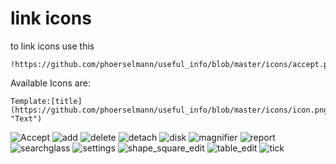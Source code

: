 # link icons

to link icons use this

```code
!https://github.com/phoerselmann/useful_info/blob/master/icons/accept.png!
```

Available Icons are:

```code
Template:[title](https://github.com/phoerselmann/useful_info/blob/master/icons/icon.png "Text")
```

![Accept](https://github.com/phoerselmann/useful_info/blob/master/icons/accept.png "Accept")
![add](https://github.com/phoerselmann/useful_info/blob/master/icons/add.png "add")
![delete](https://github.com/phoerselmann/useful_info/blob/master/icons/delete.png "delete")
![detach](https://github.com/phoerselmann/useful_info/blob/master/icons/detach.png "detach")
![disk](https://github.com/phoerselmann/useful_info/blob/master/icons/disk.png "disk")
![magnifier](https://github.com/phoerselmann/useful_info/blob/master/icons/magnifier.png "magnifier")
![report](https://github.com/phoerselmann/useful_info/blob/master/icons/report.png "report")
![searchglass](https://github.com/phoerselmann/useful_info/blob/master/icons/searchglass.png "searchglass")
![settings](https://github.com/phoerselmann/useful_info/blob/master/icons/settings.png "settings")
![shape_square_edit](https://github.com/phoerselmann/useful_info/blob/master/icons/shape_square_edit.png "shape_square_edit")
![table_edit](https://github.com/phoerselmann/useful_info/blob/master/icons/table_edit.png "table_edit")
![tick](https://github.com/phoerselmann/useful_info/blob/master/icons/tick.png "tick")

